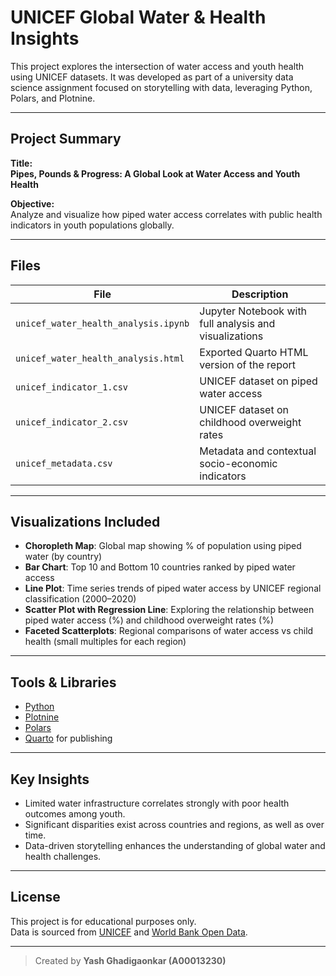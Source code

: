 # UNICEF Global Water & Health Insights

This project explores the intersection of water access and youth health using UNICEF datasets. It was developed as part of a university data science assignment focused on storytelling with data, leveraging Python, Polars, and Plotnine.

---

## Project Summary

**Title:**  
**Pipes, Pounds & Progress: A Global Look at Water Access and Youth Health**

**Objective:**  
Analyze and visualize how piped water access correlates with public health indicators in youth populations globally.

---

##  Files

| File                          | Description                                         |
|-------------------------------|-----------------------------------------------------|
| `unicef_water_health_analysis.ipynb` | Jupyter Notebook with full analysis and visualizations |
| `unicef_water_health_analysis.html` | Exported Quarto HTML version of the report |
| `unicef_indicator_1.csv`      | UNICEF dataset on piped water access |
| `unicef_indicator_2.csv`      | UNICEF dataset on childhood overweight rates |
| `unicef_metadata.csv`         | Metadata and contextual socio-economic indicators |

---

##  Visualizations Included

-  **Choropleth Map**: Global map showing % of population using piped water (by country)
-  **Bar Chart**: Top 10 and Bottom 10 countries ranked by piped water access
-  **Line Plot**: Time series trends of piped water access by UNICEF regional classification (2000–2020)
-  **Scatter Plot with Regression Line**: Exploring the relationship between piped water access (%) and childhood overweight rates (%)
-  **Faceted Scatterplots**: Regional comparisons of water access vs child health (small multiples for each region)

---

##  Tools & Libraries

- [Python](https://www.python.org/)
- [Plotnine](https://plotnine.readthedocs.io/)
- [Polars](https://pola-rs.github.io/polars/)
- [Quarto](https://quarto.org/) for publishing

---

##  Key Insights

- Limited water infrastructure correlates strongly with poor health outcomes among youth.
- Significant disparities exist across countries and regions, as well as over time.
- Data-driven storytelling enhances the understanding of global water and health challenges.

---

##  License

This project is for educational purposes only.  
Data is sourced from [UNICEF](https://data.unicef.org/) and [World Bank Open Data](https://data.worldbank.org/).

---

> Created by **Yash Ghadigaonkar (A00013230)**
